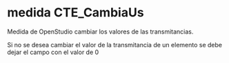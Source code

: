 # medida CTE_CambiaUs

Medida de OpenStudio cambiar los valores de las transmitancias.

Si no se desea cambiar el valor de la transmitancia de un elemento se debe dejar el campo con el valor de 0